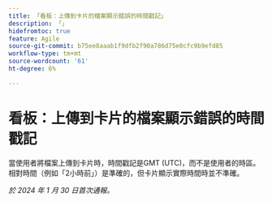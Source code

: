 ```yaml
---
title: 「看板：上傳到卡片的檔案顯示錯誤的時間戳記」
description: 「」
hidefromtoc: true
feature: Agile
source-git-commit: b75ee8aaab1f9dfb2f90a786d75e0cfc9b9efd85
workflow-type: tm+mt
source-wordcount: '61'
ht-degree: 6%

---
```



# 看板：上傳到卡片的檔案顯示錯誤的時間戳記

當使用者將檔案上傳到卡片時，時間戳記是GMT (UTC)，而不是使用者的時區。 相對時間（例如「2小時前」）是準確的，但卡片顯示實際時間時並不準確。

_於 2024 年 1 月 30 日首次通報。_
